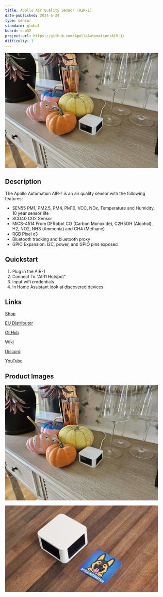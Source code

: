 ```yaml
---
title: Apollo Air Quality Sensor (AIR-1)
date-published: 2024-6-24
type: sensor
standard: global
board: esp32
project-url: https://github.com/ApolloAutomation/AIR-1/
difficulty: 1
---
```


![Apollo AIR-1](Apollo-AIR-1.jpg "Apollo AIR-1")

## Description

The Apollo Automation AIR-1 is an air quality sensor with the following features:

- SEN55 PM1, PM2.5, PM4, PM10, VOC, NOx, Temperature and Humidity. 10 year sensor life
- SCD40 CO2 Sensor
- MiCS-4514 From DFRobot CO (Carbon Monoxide), C2H5OH (Alcohol), H2, NO2, NH3 (Ammonia) and CH4 (Methane)
- RGB Pixel x3
- Bluetooth tracking and bluetooth proxy
- GPIO Expansion: I2C, power, and GPIO pins exposed

## Quickstart

1. Plug in the AIR-1
2. Connect To "AIR1 Hotspot"
3. Input wifi credentials
4. In Home Assistant look at discovered devices

## Links

[Shop](https://apolloautomation.com/products/air-1)

[EU Distributor](https://opencircuit.shop/brand/apollo-automation)

[GitHub](https://github.com/ApolloAutomation/AIR-1)

[Wiki](https://wiki.apolloautomation.com/)

[Discord](https://discord.gg/mMNgQPyF94)

[YouTube](https://www.youtube.com/@ApolloAutomation)

## Product Images

![Apollo AIR-1](Apollo-AIR-1.jpg "Apollo AIR-1")

![Apollo AIR-1 Size ](Apollo-AIR-1-Size.jpg "Apollo AIR-1 Size")